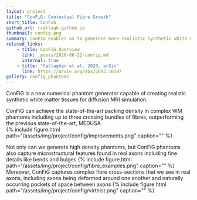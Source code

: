 ```yaml
---
layout: project
title: "ConFiG: Contextual Fibre Growth"
short_title: ConFiG
github_url: rcallagh.github.io
thumbnail: config.png
summary: ConFiG enables us to generate more realistic synthetic white matter tissues than ever
related_links:
    - title: ConFiG Overview
      link: _posts/2020-06-22-config.md
      internal: true
    - title: "Callaghan et al. 2020, arXiv"
      link: https://arxiv.org/abs/2003.10197
gallery: config_phantoms
---
```

ConFiG is a new numerical phantom generator capable of creating realstic synthetic white matter tissues for diffusion MRI simulation.

ConFiG can achieve the state-of-the-art packing density in complex WM phantoms including up to three crossing bundles of fibres, outperforming the previous state-of-the-art, MEDUSA.  
{% include figure.html path="/assets/img/project/config/improvements.png" caption="" %}

Not only can we generate high density phantoms, but ConFiG phantoms also capture microstructural features found in real axons including fine details like bends and bulges
{% include figure.html path="/assets/img/project/config/fibre_examples.png" caption="" %}
Moreover, ConFiG captures complex fibre cross-sections that we see in real axons, including axons being deformed around one another and naturally occurring pockets of space between axons
{% include figure.html path="/assets/img/project/config/virthist.png" caption="" %}
